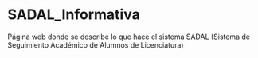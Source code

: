 # SADAL_Informativa
Página web donde se describe lo que hace el sistema SADAL (Sistema de Seguimiento Académico de Alumnos de Licenciatura)
